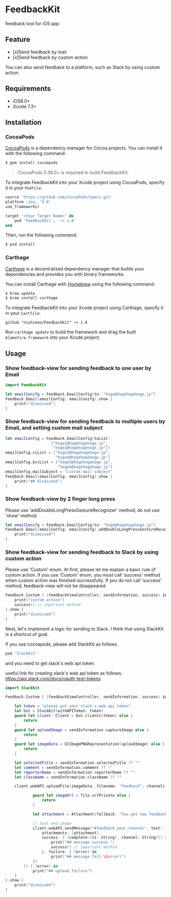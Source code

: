 # FeedbackKit
feedback tool for iOS app

## Feature
- [x]Send feedback by mail
- [x]Send feedback by custom action

You can also send feedback to a platform, such as Slack by using custom action.

## Requirements
- iOS8.0+
- Xcode 7.3+

## Installation
### CocoaPods
[CocoaPods](http://cocoapods.org) is a dependency manager for Cocoa projects. You can install it with the following command:

```bash
$ gem install cocoapods
```
> CocoaPods 0.39.0+ is required to build FeedbackKit.

To integrate FeedbackKit into your Xcode project using CocoaPods, specify it in your `Podfile`:

```ruby
source 'https://github.com/CocoaPods/Specs.git'
platform :ios, '9.0'
use_frameworks!

target '<Your Target Name>' do
    pod 'FeedbackKit', '~> 1.0'
end
```

Then, run the following command:

```bash
$ pod install
```

### Carthage
[Carthage](https://github.com/Carthage/Carthage) is a decentralized dependency manager that builds your dependencies and provides you with binary frameworks.

You can install Carthage with [Homebrew](http://brew.sh/) using the following command:

```bash
$ brew update
$ brew install carthage
```

To integrate FeedbackKit into your Xcode project using Carthage, specify it in your `Cartfile`:

```ogdl
github "nishimao/FeedbackKit" ~> 1.0
```

Run `carthage update` to build the framework and drag the built `Alamofire.framework` into your Xcode project.

## Usage
### Show feedback-view for sending feedback to one user by Email
```swift
import FeedbackKit

let emailConifg = Feedback.EmailConfig(to: "hoge@hogehogehoge.jp")
Feedback.Email(emailConfig: emailConifg).show {
    print("dismissed")
}
```

### Show feedback-view for sending feedback to multiple users by Email, and setting custom mail subject
```swift
let emailConfig = Feedback.EmailConfig(toList:
                    ["hoge1@hogehogehoge.jp",
                     "hoge2@hogehogehoge.jp"])
emailConfig.ccList = ["hoge3@hogehogehoge.jp",
                      "hoge4@hogehogehoge.jp"]
emailConfig.bccList = ["hoge5@hogehogehoge.jp",
                       "hoge6@hogehogehoge.jp"]
emailConfig.mailSubject = "custom mail subject"
Feedback.Email(emailConfig: emailConfig).show {
    print("## dismissed")
}
```

### Show feedback-view by 2 finger long press
Please use 'addDoubleLongPressGestureRecognizer' method, do not use 'show' method.
```swift
let emailConifg = Feedback.EmailConfig(to: "hoge@hogehogehoge.jp")
Feedback.Email(emailConfig: emailConifg).addDoubleLongPressGestureRecognizer {
    print("dismissed")
}
```

### Show feedback-view for sending feedback to Slack by using custom action
Please use 'Custom' enum.
At first, please let me explain a basic rule of custom action.
If you use 'Custom' enum, you must call 'success' method when custom action was finished successfully.
If you do not call 'success' method, feedback-view will not be disappeared.
```swift
Feedback.Custom { (feedbackViewController, sendInformation, success) in
    print("custom action")
    success() // important method
}.show {
    print("dismissed")
}
```

Next, let's implement a logic for sending to Slack.
I think that using SlackKit is a shortcut of goal.

If you use cocoapods, please add SlackKit as follows.
```ruby
pod 'SlackKit'
```

and you need to get slack's web api token.

useful link for creating slack's web api token as follows.
https://api.slack.com/docs/oauth-test-tokens

```swift
import SlackKit

Feedback.Custom { (feedbackViewController, sendInformation, success) in

    let token = "please put your slack's web api token"
    let bot = SlackKit(withAPIToken: token)
    guard let client: Client = bot.clients[token] else {
        return
    }
    guard let uploadImage = sendInformation.captureImage else {
        return
    }
    guard let imageData = UIImagePNGRepresentation(uploadImage) else {
        return
    }

    let selectedTitle = sendInformation.selectedTitle ?? ""
    let comment = sendInformation.comment ?? ""
    let reporterName = sendInformation.reporterName ?? ""
    let className = sendInformation.className ?? ""

    client.webAPI.uploadFile(imageData, filename: "feedback", channels: ["#image_upload_your_channel"], success: { (file) in

            guard let imageUrl = file.urlPrivate else {
                return
            }

            let attachment = Attachment(fallback: "You got new feedback", title: selectedTitle,   text: "\(className) : \(comment) by \(reporterName)", imageURL: imageUrl)

            // text and image
            client.webAPI.sendMessage("#feedback_your_channel", text: "You got new feedback", username: "feedback",
                attachments: [attachment],
                success: { (complete:(ts: String?, channel: String?)) in
                    print("## message success ")
                    success() // important method
                }, failure: { (error) in
                    print("## message fail \(error)")
            })
        }) { (error) in
            print("## upload failure")
    }
}.show {
    print("dismissed")
}
```
